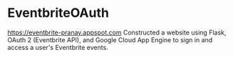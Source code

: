 # EventbriteOAuth
https://eventbrite-pranay.appspot.com
Constructed a website using Flask, OAuth 2 (Eventbrite API), and Google Cloud App Engine to sign in and access a user's Eventbrite events.
